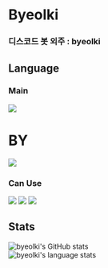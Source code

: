 
# Byeolki

### 디스코드 봇 외주 : byeolki

## Language

### Main
<img src="https://img.shields.io/badge/python-4374D9?style=for-the-badge&logo=python&logoColor=white"> <h1>BY</h1> <img src="https://img.shields.io/badge/pytorch-EE4C2C?style=for-the-badge&logo=pytorch&logoColor=white">

### Can Use
<img src="https://img.shields.io/badge/html5-E34F26?style=for-the-badge&logo=html5&logoColor=white"> <img src="https://img.shields.io/badge/css-1572B6?style=for-the-badge&logo=css3&logoColor=white"> <img src="https://img.shields.io/badge/javascript-F7DF1E?style=for-the-badge&logo=javascript&logoColor=white">

## Stats
![byeolki's GitHub stats](https://github-readme-stats.vercel.app/api?username=byeolki&count_private=true&theme=radical)<br>
![byeolki's language stats](https://github-readme-stats.vercel.app/api/top-langs/?username=byeolki&langs_count=8&layout=compact&theme=radical)
